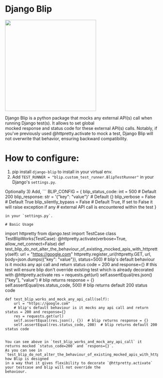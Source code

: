 # Django Blip
<img src="https://github.com/NeurlAP/Images/assets/105038093/c25be39a-16c0-4b80-ac64-e06cae172512" width="300">   

Django Blip is a python package that mocks any external API(s) call when running Django test(s). It allows to set global   
mocked response and status code for these external API(s) calls. Notably, if you've previously used @httpretty.activate 
to mock a test, Django Blip will not overwrite that behavior, ensuring backward compatibility.   


# How to configure: 
1) pip install `django-blip` to install in your virtual env.
2) Add `TEST_RUNNER = "blip.custom_test_runner.BlipTestRunner"` in your Django's `settings.py`.  

Optionally
3) Add,
    ```
      BLIP_CONFIG = { 
                    blip_status_code: int = 500 # Default 200
                    blip_response: str = '{"key": "value"}' # Default {}
                    blip_verbose = False # Default True
                    blip_silently_bypass = False # Default True, If set to False it will raise exception if any
                                                 # external API call is encountered within the test
                    }
   ``` 
   in your `settings.py`.
    
# Basic Usage  
```
import httpretty 
from django.test import TestCase
class TestBlipWorks(TestCase):
    @httpretty.activate(verbose=True, allow_net_connect=False)
    def test_blip_do_not_alter_the_behaviour_of_existing_mocked_apis_with_httpretty(self):
        url = "https://google.com"
        httpretty.register_uri(httpretty.GET, url, body=json.dumps({"key": "value"}), status=500)
        # blip's default behaviour is it mocks any api call and return status code = 200 and response={}
        # this test will ensure blip don't override existing test which is already decorated with @httpretty.activate
        res = requests.get(url)
        self.assertEqual(res.json()["key"], "value")  # blip returns response = {}
        self.assertEqual(res.status_code, 500)  # blip returns default 200 status code

    def test_blip_works_and_mock_any_api_call(self):
        url = "https://google.com"
        # blip's default behaviour is it mocks any api call and return status = 200 and response={}
        res = requests.get(url)
        self.assertEqual(res.json(), {})  # blip returns response = {}
        self.assertEqual(res.status_code, 200)  # blip returns default 200 status code
``` 

You can see above in `test_blip_works_and_mock_any_api_call` it returns mocked `status_code=200` and `respons={}`.  
As you can see in  `test_blip_do_not_alter_the_behaviour_of_existing_mocked_apis_with_httpretty` how Blip is designed  
in a way that it gives flexibility to decorate `@httpretty.activate` your testcase and blip will not override the   
behaviour. 
